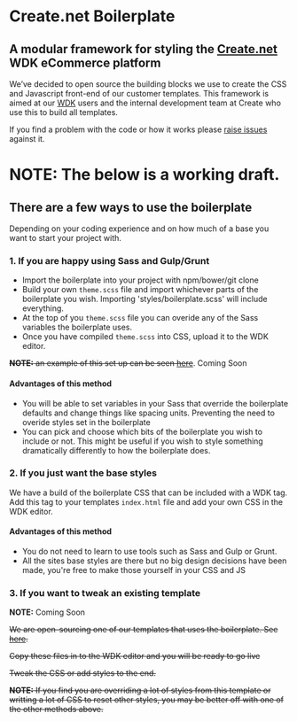 # Create.net Boilerplate

## A modular framework for styling the [Create.net](https://www.create.net/) WDK eCommerce platform

We’ve decided to open source the building blocks we use to create the CSS and Javascript front-end of our customer templates. This framework is aimed at our [WDK](http://www.create.net/web_designers_kit.phtml) users and the internal development team at Create who use this to build all templates.

If you find a problem with the code or how it works please [raise issues](https://github.com/createdotnet/boilerplate/issues) against it.

# NOTE: The below is a working draft.

## There are a few ways to use the boilerplate
Depending on your coding experience and on how much of a base you want to start your project with.

### 1. If you are happy using Sass and Gulp/Grunt
- Import the boilerplate into your project with npm/bower/git clone
- Build your own `theme.scss` file and import whichever parts of the boilerplate you wish. Importing 'styles/boilerplate.scss' will include everything.
- At the top of you `theme.scss` file you can overide any of the Sass variables the boilerplate uses.
- Once you have compiled `theme.scss` into CSS, upload it to the WDK editor.

~~**NOTE:** an example of this set up can be seen [here]()~~. Coming Soon

#### Advantages of this method
- You will be able to set variables in your Sass that override the boilerplate defaults and change things like spacing units. Preventing the need to overide styles set in the boilerplate
- You can pick and choose which bits of the boilerplate you wish to include or not. This might be useful if you wish to style something dramatically differently to how the boilerplate does.


### 2. If you just want the base styles
We have a build of the boilerplate CSS that can be included with a WDK tag. Add this tag to your templates `index.html` file and add your own CSS in the WDK editor.

#### Advantages of this method
- You do not need to learn to use tools such as Sass and Gulp or Grunt.
- All the sites base styles are there but no big design decisions have been made, you're free to make those yourself in your CSS and JS

### 3. If you want to tweak an existing template
**NOTE:** Coming Soon

~~We are open-sourcing one of our templates that uses the boilerplate. See [here](www.com).~~

~~Copy these files in to the WDK editor and you will be ready to go live~~

~~Tweak the CSS or add styles to the end.~~

~~**NOTE:** If you find you are overriding a lot of styles from this template or writting a lot of CSS to reset other styles, you may be better off with one of the other methods above.~~
